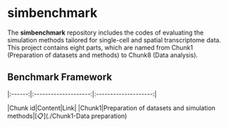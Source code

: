 # simbenchmark
The **simbenchmark** repository includes the codes of evaluating the simulation methods tailored for single-cell and spatial transcriptome data. This project contains eight parts, which are named from Chunk1 (Preparation of datasets and methods) to Chunk8 (Data analysis).


## Benchmark Framework

|:------:|:--------------------:|:--------------------:|

|Chunk id|Content|Link|
|Chunk1|Preparation of datasets and simulation methods|[📋](./Chunk1-Data preparation)
